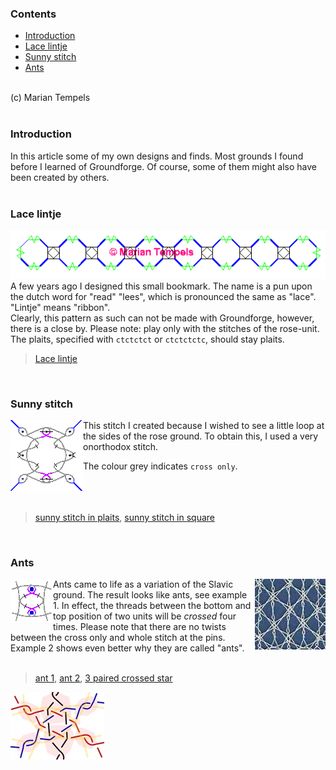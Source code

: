 ### Contents
* [Introduction](#introduction)
* [Lace lintje](#lace-lintje)
* [Sunny stitch](#sunny-stitch)
* [Ants](#ants)
<br>
(c) Marian Tempels
<br><br>

### Introduction
In this article some of my own designs and finds. Most grounds I found before I learned of Groundforge. Of course, some of them might also have been created by others.
<br><br>

### Lace lintje
![lees lintje][pic-ll]            
A few years ago I designed this small bookmark. The name is a pun upon the dutch word for "read" "lees", which is pronounced the same as "lace". "Lintje" means "ribbon".    
Clearly, this pattern as such can not be made with Groundforge, however, there is a close by. Please note: play only with the stitches of the rose-unit. The plaits, specified with `ctctctct` or `ctctctctc`, should stay plaits.       
> [Lace lintje][LLLL]
<p><br>

### Sunny stitch
<img alt="sunny stitch" align="left" src="https://github.com/MAETempels/MAE-gf/blob/master/images_wt/gf-0902-wt.png">
This stitch I created because I wished to see a little loop at the sides of the rose ground. To obtain this, I used a very onorthodox stitch. 

The colour grey indicates `cross only`.
<br><br><br><br>
    
> [sunny stitch in plaits][G-0902-f], [sunny stitch in square][G-0902-q]
<p><br>

### Ants
<img alt="ants" align="left" src="https://github.com/MAETempels/MAE-gf/blob/master/images_wt/gf-0692.png">
<img alt="ants-foto" align="right" src="https://github.com/MAETempels/MAE-gf/blob/master/photos/gf-0692-foto.jpg">
Ants came to life as a variation of the Slavic ground. The result looks like ants, see example 1. In effect, the threads between the bottom and top position of two units will be <i>crossed</i> four times. Please note that there are no twists between the cross only and whole stitch at the pins. Example 2 shows even better why they are called "ants".
<br> <br>

> [ant 1][ex-0692], [ant 2][ex-0665], [3 paired crossed star][ex-3cc]         
 
![star][pic-jp-star]      
<p><br>



[foto-0692]: https://github.com/MAETempels/MAE-gf/blob/master/photos/gf-0692-foto.jpg

[pic-ll]: https://github.com/MAETempels/MAE-gf/blob/master/images_wt/lacelintje.png
[pic-0902]: https://github.com/MAETempels/MAE-gf/blob/master/images_wt/gf-0902-wt.png
[pic-0692]: https://github.com/MAETempels/MAE-gf/blob/master/images_wt/gf-0692.png
[pic-jp-star]: https://github.com/MAETempels/MAE-gf/blob/master/images_wt/jp-star.jpg

[LLLL]: https://d-bl.github.io/GroundForge/index.html?m=5831%0A-4-7%3Bbricks%3B24%3B5%3B0%3B0&s1=ctct%20D1%3Dctctctct%20B1%3Dctctctct
[G-0902-f]: https://d-bl.github.io/GroundForge/index.html?m=5831%0A-4-7%3Bbricks%3B16%3B16%3B0%3B0&s1=A1%3Dctctc%20C1%3Dctctc%20D2%3Dcrcllcrc%20B2%3Dclcrrclc%20D1%3Dctctctctc%20B1%3Dctctctctc
[G-0902-q]: https://d-bl.github.io/GroundForge/index.html?m=586-21%0A-48317%0A5-4-7-%0A%3Bbricks%3B16%3B16%3B0%3B0&s1=ctcttt%20F3%3Dctctc%20F2%3Dctctc%20E1%3Dcrcllcrc%20A1%3Dclcrrclc%20E3%3Dc%20A3%3Dc%20E2%3Dcttt%20A2%3Dcttt
[ex-0692]: https://d-bl.github.io/GroundForge/index.html?m=5831%0A-4-7%3Bbricks%3B24%3B24%3B0%3B0&s1=c%20A1%3Dcctct%20C1%3Dtctcc
[ex-0665]: https://d-bl.github.io/GroundForge/index.html?m=5831%0A-4-7%3Bbricks%3B24%3B24%3B0%3B0&s1=c%20A1%3Dtctctc%20C1%3Dctctct
[ex-3cc]: https://d-bl.github.io/GroundForge/index.html?m=5831%0A-4-7%3Bbricks%3B24%3B24%3B0%3B0&s1=c%20A1%3Dctct%20C1%3Dtctc%20D1%3Dcc%20B1%3Dcc
